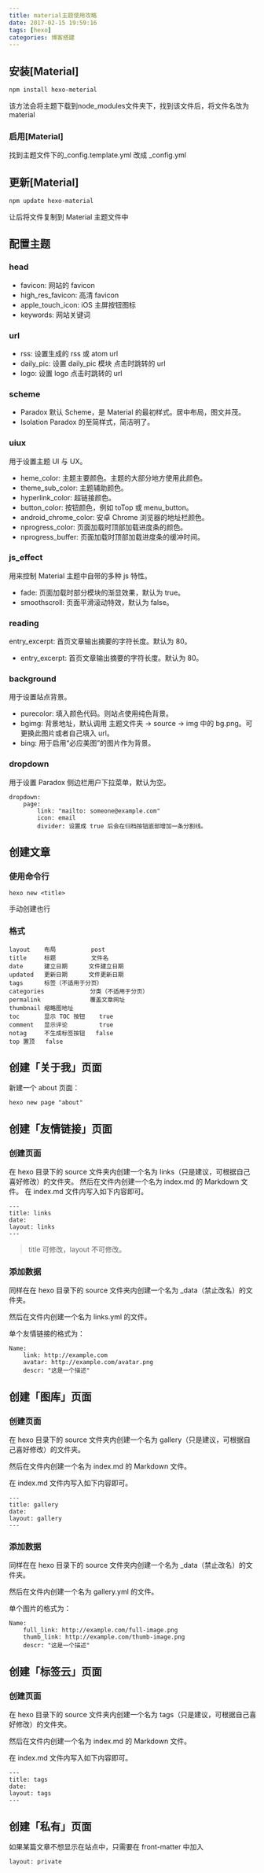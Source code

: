 ```yaml
---
title: material主题使用攻略
date: 2017-02-15 19:59:16
tags: [hexo]
categories: 博客搭建
---
```


## 安装[Material]

``` bash
npm install hexo-meterial
```

该方法会将主题下载到node_modules文件夹下，找到该文件后，将文件名改为material

### 启用[Material]

找到主题文件下的_config.template.yml 改成 _config.yml

## 更新[Material]

``` bash
npm update hexo-material
```

让后将文件复制到 Material 主题文件中

## 配置主题

### head
* favicon: 网站的 favicon
* high_res_favicon: 高清 favicon
* apple_touch_icon: iOS 主屏按钮图标
* keywords: 网站关键词

### url
* rss: 设置生成的 rss 或 atom url
* daily_pic: 设置 daily_pic 模块 点击时跳转的 url
* logo: 设置 logo 点击时跳转的 url

### scheme
* Paradox
默认 Scheme，是 Material 的最初样式。居中布局，图文并茂。
* Isolation
Paradox 的至简样式，简洁明了。

### uiux
用于设置主题 UI 与 UX。
* heme_color: 主题主要颜色。主题的大部分地方使用此颜色。
* theme_sub_color: 主题辅助颜色。
* hyperlink_color: 超链接颜色。
* button_color: 按钮颜色，例如 toTop 或 menu_button。
* android_chrome_color: 安卓 Chrome 浏览器的地址栏颜色。
* nprogress_color: 页面加载时顶部加载进度条的颜色。
* nprogress_buffer: 页面加载时顶部加载进度条的缓冲时间。

### js_effect
用来控制 Material 主题中自带的多种 js 特性。
* fade: 页面加载时部分模块的渐显效果，默认为 true。
* smoothscroll: 页面平滑滚动特效，默认为 false。

### reading
entry_excerpt: 首页文章输出摘要的字符长度。默认为 80。
* entry_excerpt: 首页文章输出摘要的字符长度。默认为 80。

### background
用于设置站点背景。
* purecolor: 填入颜色代码。则站点使用纯色背景。
* bgimg: 背景地址，默认调用 主题文件夹 -> source -> img 中的 bg.png。可更换此图片或者自己填入 url。
* bing: 用于启用“必应美图”的图片作为背景。

### dropdown
用于设置 Paradox 侧边栏用户下拉菜单，默认为空。
```
dropdown:
	page:
		link: "mailto: someone@example.com"
		icon: email
        divider: 设置成 true 后会在归档按钮底部增加一条分割线。
```

## 创建文章

### 使用命令行
```
hexo new <title>
```
手动创建也行

### 格式
```
layout	  布局	      post
title	  标题	      文件名
date	  建立日期	    文件建立日期
updated	  更新日期	    文件更新日期
tags	  标签（不适用于分页）	
categories	           分类（不适用于分页）	
permalink	           覆盖文章网址	
thumbnail 缩略图地址	
toc	      显示 TOC 按钮	   true
comment	  显示评论	       true
notag	  不生成标签按钮	false
top	置顶	 false
```

## 创建「关于我」页面
新建一个 about 页面：
```
hexo new page "about"
```

## 创建「友情链接」页面
### 创建页面
在 hexo 目录下的 source 文件夹内创建一个名为 links（只是建议，可根据自己喜好修改）的文件夹。
然后在文件内创建一个名为 index.md 的 Markdown 文件。
在 index.md 文件内写入如下内容即可。
```
---
title: links
date:
layout: links
---
```
>title 可修改，layout 不可修改。

### 添加数据
同样在在 hexo 目录下的 source 文件夹内创建一个名为 _data（禁止改名）的文件夹。

然后在文件内创建一个名为 links.yml 的文件。

单个友情链接的格式为：
```
Name:
    link: http://example.com
    avatar: http://example.com/avatar.png
    descr: "这是一个描述"
```

## 创建「图库」页面
### 创建页面
在 hexo 目录下的 source 文件夹内创建一个名为 gallery（只是建议，可根据自己喜好修改）的文件夹。

然后在文件内创建一个名为 index.md 的 Markdown 文件。

在 index.md 文件内写入如下内容即可。
```
---
title: gallery
date:
layout: gallery
---
```

### 添加数据

同样在在 hexo 目录下的 source 文件夹内创建一个名为 _data（禁止改名）的文件夹。

然后在文件内创建一个名为 gallery.yml 的文件。

单个图片的格式为：
```
Name:
	full_link: http://example.com/full-image.png
	thumb_link: http://example.com/thumb-image.png
	descr: "这是一个描述"
```

## 创建「标签云」页面

### 创建页面

在 hexo 目录下的 source 文件夹内创建一个名为 tags（只是建议，可根据自己喜好修改）的文件夹。

然后在文件内创建一个名为 index.md 的 Markdown 文件。

在 index.md 文件内写入如下内容即可。

```
---
title: tags
date:
layout: tags
---
```

## 创建「私有」页面

如果某篇文章不想显示在站点中，只需要在 front-matter 中加入

```
layout: private
```